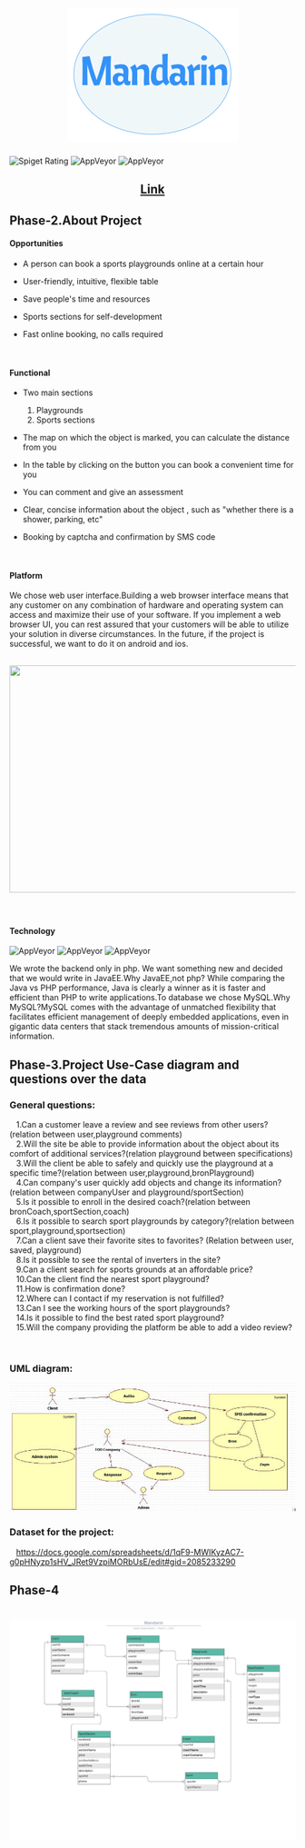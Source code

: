 <h1 align="center"> <img src="logo.png"> </h1>


![Spiget Rating](https://img.shields.io/spiget/rating/9089)
![AppVeyor](https://img.shields.io/badge/madeby-Byte-red)
![AppVeyor](https://img.shields.io/badge/Dev-JavaEE-blue)

<h2 align="center"> <a href="#"> Link </a> </h2>

## Phase-2.About Project

#### Opportunities

- A person can book a sports playgrounds online at a certain hour

- User-friendly, intuitive, flexible table

- Save people's time and resources

- Sports sections for self-development

- Fast online booking, no calls required

<br>

#### Functional

- Two main sections 
  1. Playgrounds
  2. Sports sections

- The map on which the object is marked, you can calculate the distance from you

- In the table by clicking on the button you can book a convenient time for you

- You can comment and give an assessment

- Clear, concise information about the object , such as "whether there is a shower, parking, etc"

- Booking by captcha and confirmation by SMS code

<br>

#### Platform

We chose web user interface.Building a web browser interface means that any customer on any combination of hardware and operating system can access and maximize their use of your software. If you implement a web browser UI, you can rest assured that your customers will be able to utilize your solution in diverse circumstances.
In the future, if the project is successful, we want to do it on android and ios.

<h2 align="center"> <img height="400" width="700" src="https://www.haulhub.com/wp-content/uploads/2019/02/HaulHub-Analytics_Mobile-and-Web_1000.png" /> </h2>

<br>

#### Technology
![AppVeyor](https://img.shields.io/badge/BackEnd-JavaEE-orange)
![AppVeyor](https://img.shields.io/badge/DataBase-Mysql-black)
![AppVeyor](https://img.shields.io/badge/FrontEnd-HTML,CSS,JS-breez)


We wrote the backend only in php. We want something new and decided that we would write in JavaEE.Why JavaEE,not php? While comparing the Java vs PHP performance, Java is clearly a winner as it is faster and efficient than PHP to write applications.To database we chose MySQL.Why MySQL?MySQL comes with the advantage of unmatched flexibility that facilitates efficient management of deeply embedded applications, even in gigantic data centers that stack tremendous amounts of mission-critical information.

## Phase-3.Project Use-Case diagram and questions over the data

### General questions:
   &nbsp;&nbsp;&nbsp;1.Can a customer leave a review and see reviews from other users?(relation between user,playground comments)<br>
   &nbsp;&nbsp;&nbsp;2.Will the site be able to provide information about the object about its comfort of additional services?(relation playground between specifications)<br>
   &nbsp;&nbsp;&nbsp;3.Will the client be able to safely and quickly use the playground at a specific time?(relation between user,playground,bronPlayground)<br>
   &nbsp;&nbsp;&nbsp;4.Can company's user quickly add objects and change its information?(relation between companyUser and playground/sportSection)<br>
   &nbsp;&nbsp;&nbsp;5.Is it possible to enroll in the desired coach?(relation between bronCoach,sportSection,coach)<br>
   &nbsp;&nbsp;&nbsp;6.Is it possible to search sport playgrounds  by category?(relation between sport,playground,sportsection)<br>
   &nbsp;&nbsp;&nbsp;7.Can a client save their favorite sites to favorites? (Relation between user, saved, playground)<br>
   &nbsp;&nbsp;&nbsp;8.Is it possible to see the rental of inverters in the site?<br>
   &nbsp;&nbsp;&nbsp;9.Can a client search for sports grounds at an affordable price?<br>
   &nbsp;&nbsp;&nbsp;10.Can the client find the nearest sport playground?<br>
   &nbsp;&nbsp;&nbsp;11.How is confirmation done?<br>
   &nbsp;&nbsp;&nbsp;12.Where can I contact if my reservation is not fulfilled?<br>
   &nbsp;&nbsp;&nbsp;13.Can I see the working hours of the sport playgrounds?<br>
   &nbsp;&nbsp;&nbsp;14.Is it possible to find the best rated sport playground?<br>
   &nbsp;&nbsp;&nbsp;15.Will the company providing the platform be able to add a video review?<br>
 
 <br>
 
 ### UML diagram:
   ![alt text](https://github.com/Damir2307/DB3_project/blob/main/Mandarin-UseCase-UML.png "UML")
 
 ### Dataset for the project:
 &nbsp;&nbsp;&nbsp;https://docs.google.com/spreadsheets/d/1qF9-MWIKyzAC7-g0pHNyzp1sHV_JRet9VzpiMORbUsE/edit#gid=2085233290
 

## Phase-4


<h1 align="center"> <img src="Mandarin-ER.png"> </h1>


